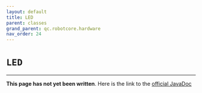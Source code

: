 ```yaml
---
layout: default
title: LED
parent: classes
grand_parent: qc.robotcore.hardware
nav_order: 24
---
```

# `LED`
---
**This page has not yet been written**. Here is the link to the [official JavaDoc](https://ftctechnh.github.io/ftc_app/doc/javadoc/com/qualcomm/robotcore/hardware/LED.html)
        
